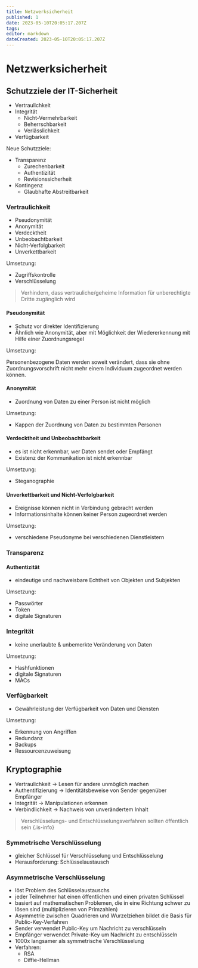 ```yaml
---
title: Netzwerksicherheit
published: 1
date: 2023-05-10T20:05:17.207Z
tags: 
editor: markdown
dateCreated: 2023-05-10T20:05:17.207Z
---
```


# Netzwerksicherheit

## Schutzziele der IT-Sicherheit

- Vertraulichkeit
- Integrität
  - Nicht-Vermehrbarkeit
  - Beherrschbarkeit
  - Verlässlichkeit
- Verfügbarkeit

Neue Schutzziele:

- Transparenz
  - Zurechenbarkeit
  - Authentizität
  - Revisionssicherheit
- Kontingenz
  - Glaubhafte Abstreitbarkeit

### Vertraulichkeit

- Pseudonymität
- Anonymität
- Verdecktheit
- Unbeobachtbarkeit
- Nicht-Verfolgbarkeit
- Unverkettbarkeit

Umsetzung:

- Zugriffskontrolle
- Verschlüsselung
  
> Verhindern, dass vertrauliche/geheime Information für unberechtigte Dritte zugänglich wird

#### Pseudonymität

- Schutz vor direkter Identifizierung
- Ähnlich wie Anonymität, aber mit Möglichkeit der Wiedererkennung mit Hilfe einer Zuordnungsregel

Umsetzung:

Personenbezogene Daten werden soweit verändert, dass sie ohne Zuordnungsvorschrift nicht mehr einem Individuum zugeordnet werden können.

#### Anonymität

- Zuordnung von Daten zu einer Person ist nicht möglich

Umsetzung:

- Kappen der Zuordnung von Daten zu bestimmten Personen

#### Verdecktheit und Unbeobachtbarkeit

- es ist nicht erkennbar, wer Daten sendet oder Empfängt
- Existenz der Kommunikation ist nicht erkennbar

Umsetzung:

- Steganographie

#### Unverkettbarkeit und Nicht-Verfolgbarkeit

- Ereignisse können nicht in Verbindung gebracht werden
- Informationsinhalte können keiner Person zugeordnet werden

Umsetzung:

- verschiedene Pseudonyme bei verschiedenen Dienstleistern

### Transparenz

#### Authentizität

- eindeutige und nachweisbare Echtheit von Objekten und Subjekten

Umsetzung:

- Passwörter
- Token
- digitale Signaturen

### Integrität

- keine unerlaubte & unbemerkte Veränderung von Daten

Umsetzung:

- Hashfunktionen
- digitale Signaturen
- MACs

### Verfügbarkeit

- Gewährleistung der Verfügbarkeit von Daten und Diensten

Umsetzung:

- Erkennung von Angriffen
- Redundanz
- Backups
- Ressourcenzuweisung

## Kryptographie

- Vertraulichkeit -> Lesen für andere unmöglich machen
- Authentifizierung -> Identitätsbeweise von Sender gegenüber Empfänger
- Integrität -> Manipulationen erkennen
- Verbindlichkeit -> Nachweis von unverändertem Inhalt

> Verschlüsselungs- und Entschlüsselungsverfahren sollten öffentlich sein
{.is-info}

### Symmetrische Verschlüsselung

- gleicher Schlüssel für Verschlüsselung und Entschlüsselung
- Herausforderung: Schlüsselaustausch

### Asymmetrische Verschlüsselung

- löst Problem des Schlüsselaustauschs
- jeder Teilnehmer hat einen öffentlichen und einen privaten Schlüssel
- basiert auf mathematischen Problemen, die in eine Richtung schwer zu lösen sind (multiplizieren von Primzahlen)
- Asymmetrie zwischen Quadrieren und Wurzelziehen bildet die Basis für Public-Key-Verfahren
- Sender verwendet Public-Key um Nachricht zu verschlüsseln
- Empfänger verwendet Private-Key um Nachricht zu entschlüsseln
- 1000x langsamer als symmetrische Verschlüsselung
- Verfahren:
  - RSA
  - Diffie-Hellman

<!-- TODO! bis Seite 325 -->